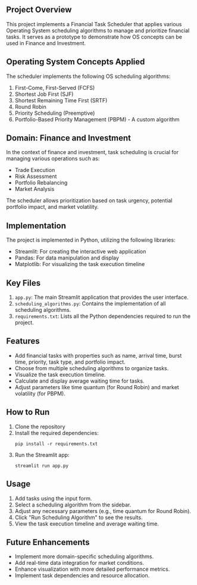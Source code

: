 ## Project Overview

This project implements a Financial Task Scheduler that applies various Operating System scheduling algorithms to manage and prioritize financial tasks. It serves as a prototype to demonstrate how OS concepts can be used in Finance and Investment.

## Operating System Concepts Applied

The scheduler implements the following OS scheduling algorithms:

1. First-Come, First-Served (FCFS)
2. Shortest Job First (SJF)
3. Shortest Remaining Time First (SRTF)
4. Round Robin
5. Priority Scheduling (Preemptive)
6. Portfolio-Based Priority Management (PBPM) - A custom algorithm

## Domain: Finance and Investment

In the context of finance and investment, task scheduling is crucial for managing various operations such as:

- Trade Execution
- Risk Assessment
- Portfolio Rebalancing
- Market Analysis

The scheduler allows prioritization based on task urgency, potential portfolio impact, and market volatility.

## Implementation

The project is implemented in Python, utilizing the following libraries:

- Streamlit: For creating the interactive web application
- Pandas: For data manipulation and display
- Matplotlib: For visualizing the task execution timeline

## Key Files

1. `app.py`: The main Streamlit application that provides the user interface.
2. `scheduling_algorithms.py`: Contains the implementation of all scheduling algorithms.
3. `requirements.txt`: Lists all the Python dependencies required to run the project.

## Features

- Add financial tasks with properties such as name, arrival time, burst time, priority, task type, and portfolio impact.
- Choose from multiple scheduling algorithms to organize tasks.
- Visualize the task execution timeline.
- Calculate and display average waiting time for tasks.
- Adjust parameters like time quantum (for Round Robin) and market volatility (for PBPM).

 ## How to Run

1. Clone the repository
2. Install the required dependencies:
   ```
   pip install -r requirements.txt
   ```
3. Run the Streamlit app:
   ```
   streamlit run app.py
   ```

## Usage

1. Add tasks using the input form.
2. Select a scheduling algorithm from the sidebar.
3. Adjust any necessary parameters (e.g., time quantum for Round Robin).
4. Click "Run Scheduling Algorithm" to see the results.
5. View the task execution timeline and average waiting time.
   
## Future Enhancements

- Implement more domain-specific scheduling algorithms.
- Add real-time data integration for market conditions.
- Enhance visualization with more detailed performance metrics.
- Implement task dependencies and resource allocation.

